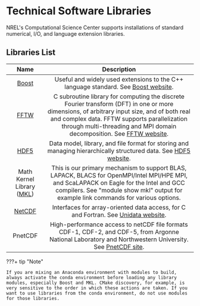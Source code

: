 # Technical Software Libraries

NREL's Computational Science Center supports installations of standard numerical, I/O, and language extension libraries.

## Libraries List

|Name	|Description|
|:------------------------------------:|:--------------:|
|[Boost](boost.md)|	Useful and widely used extensions to the C++ language standard. See [Boost website](https://www.boost.org/).|
|[FFTW](fftw.md) |	C  subroutine library for computing the discrete Fourier transform (DFT) in one or more dimensions, of arbitrary input size, and of both real and complex data. FFTW supports parallelization through multi-threading and MPI domain decomposition. See [FFTW website](http://www.fftw.org/).|
|[HDF5](hdf5.md)|	Data model, library, and file format for storing and managing hierarchically structured data. See [HDF5 website](https://www.hdfgroup.org/solutions/hdf5/).|
|Math Kernel Library ([MKL](mkl.md))	|This is our primary mechanism to support BLAS, LAPACK, BLACS for OpenMPI/Intel MPI/HPE MPI, and ScaLAPACK on Eagle for the Intel and GCC compilers. See "module show mkl" output for example link commands for various options. |
|[NetCDF](netcdf.md)| Interfaces for array-oriented data access, for C and Fortran. See [Unidata website](https://www.unidata.ucar.edu/software/netcdf/).|
|PnetCDF| High-performance access to netCDF file formats CDF-1, CDF-2, and CDF-5, from Argonne National Laboratory and Northwestern University. See [PnetCDF site](https://parallel-netcdf.github.io/). |

???+ tip "Note" 

    If you are mixing an Anaconda environment with modules to build, always activate the conda environment before loading any library modules, especially Boost and MKL. CMake discovery, for example, is very sensitive to the order in which these actions are taken. If you want to use libraries from the conda environment, do not use modules for those libraries.
